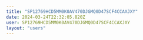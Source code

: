 ```yaml
---
title: "SP12769HCD5MM0K0AV470DJGMQ0D47SCF4CCAXJXY"
date: 2024-03-24T22:32:05.820Z
user: SP12769HCD5MM0K0AV470DJGMQ0D47SCF4CCAXJXY
layout: "users"
---
```

    